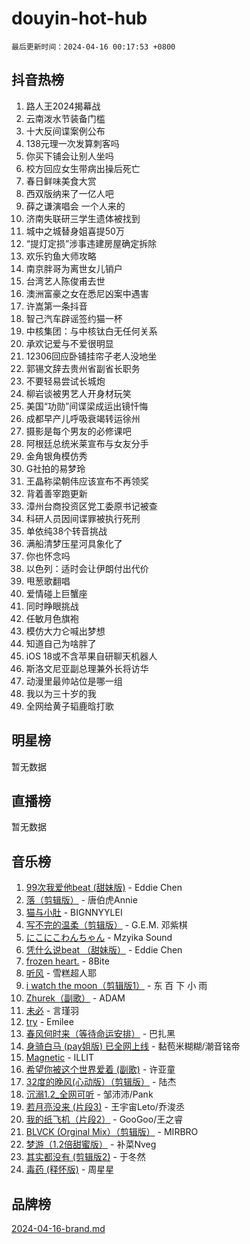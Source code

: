 # douyin-hot-hub

`最后更新时间：2024-04-16 00:17:53 +0800`

## 抖音热榜

1. 路人王2024揭幕战
1. 云南泼水节装备门槛
1. 十大反间谍案例公布
1. 138元理一次发算刺客吗
1. 你买下铺会让别人坐吗
1. 校方回应女生带病出操后死亡
1. 春日鲜味美食大赏
1. 西双版纳来了一亿人吧
1. 薛之谦演唱会 一个人来的
1. 济南失联研三学生遗体被找到
1. 城中之城替身姐喜提50万
1. “提灯定损”涉事违建房屋确定拆除
1. 欢乐钓鱼大师攻略
1. 南京胖哥为离世女儿销户
1. 台湾艺人陈俊甫去世
1. 澳洲富豪之女在悉尼凶案中遇害
1. 许嵩第一条抖音
1. 智己汽车辟谣签约猫一杯
1. 中核集团：与中核钛白无任何关系
1. 承欢记爱与不爱很明显
1. 12306回应卧铺挂帘子老人没地坐
1. 郭锡文辞去贵州省副省长职务
1. 不要轻易尝试长城炮
1. 柳岩谈被男艺人开身材玩笑
1. 美国“功勋”间谍梁成运出镜忏悔
1. 成都早产儿呼吸衰竭转运徐州
1. 摄影是每个男友的必修课吧
1. 阿根廷总统米莱宣布与女友分手
1. 金角银角模仿秀
1. G社拍的易梦玲
1. 王晶称梁朝伟应该宣布不再领奖
1. 背着善宰跑更新
1. 漳州台商投资区党工委原书记被查
1. 科研人员因间谍罪被执行死刑
1. 单依纯38个转音挑战
1. 满船清梦压星河具象化了
1. 你也怀念吗
1. 以色列：适时会让伊朗付出代价
1. 甩葱歌翻唱
1. 爱情碰上巨蟹座
1. 同时睁眼挑战
1. 任敏月色旗袍
1. 模仿大力仑喊出梦想
1. 知道自己为啥胖了
1. iOS 18或不含苹果自研聊天机器人
1. 斯洛文尼亚副总理兼外长将访华
1. 动漫里最帅站位是哪一组
1. 我以为三十岁的我
1. 全网给黄子韬鹿晗打歌

## 明星榜

暂无数据

## 直播榜

暂无数据

## 音乐榜

1. [99次我爱他beat (甜妹版)](https://sf5-hl-cdn-tos.douyinstatic.com/obj/tos-cn-ve-2774/ocBPCLaDWFQr2tJdQmEDjGfSYIjegYYPBQZykZ) - Eddie Chen
1. [落（剪辑版）](https://sf3-cdn-tos.douyinstatic.com/obj/tos-cn-ve-2774/o0h6HvN1BBbli9LtU3i5fQIleBQMF5Cg4TZmmC) - 唐伯虎Annie
1. [猫与小肚](https://sf6-cdn-tos.douyinstatic.com/obj/tos-cn-ve-2774/osZeoClMECgK8DYl6VebABgbchEtPYQjZEnRtd) - BIGNNYYLEI
1. [写不完的温柔（剪辑版）](https://sf27-cdn-tos.douyinstatic.com/obj/tos-cn-ve-2774/oYBzzZQJ233GfwkemJJffAIWgeIYrjZfWhHTcG) - G.E.M. 邓紫棋
1. [にこにこわんちゃん](https://sf5-hl-cdn-tos.douyinstatic.com/obj/tos-cn-ve-2774/ooyIapOMDeFipMOAMzingeei01o1UXJZQDlbCr) - Mzyika Sound
1. [凭什么说beat （甜妹版）](https://sf5-hl-cdn-tos.douyinstatic.com/obj/tos-cn-ve-2774/o4jT7FfmgeMO96zHaEAeIMFE8U1qkL6UDqDuCy) - Eddie Chen
1. [frozen heart.](https://sf5-hl-cdn-tos.douyinstatic.com/obj/tos-cn-ve-2774/oIIWJfyjIACZA9zQMtnJ6hQQhFC4vhCupoRBsO) - 8Bite
1. [听风](https://sf5-hl-cdn-tos.douyinstatic.com/obj/tos-cn-ve-2774/oAPa3yDDDIZygYzQdBemCAIngcCeEARgbQDtJC) - 雪糕超人耶
1. [i watch the moon（剪辑版1）](https://sf3-cdn-tos.douyinstatic.com/obj/tos-cn-ve-2774/o0I9mSChzHZANMJIEBfkCQzzg6N5WAcVtqft9P) - 东 百 下 小 雨
1. [Zhurek（副歌）](https://sf6-cdn-tos.douyinstatic.com/obj/tos-cn-ve-2774/ooQm8FBZQDlf0btEYgVpCcSCQfrdJGBEKZYBGS) - ADAM
1. [未必](https://sf3-cdn-tos.douyinstatic.com/obj/tos-cn-ve-2774/ogntQMFnKQDZUgTCYuJgfLEtleYZZFxBQqhhFB) - 言瑾羽
1. [try](https://sf27-cdn-tos.douyinstatic.com/obj/tos-cn-ve-2774/oMCYLreazYIFEgVb1vQdrJnJTbe8DDfiCA6gKw) - Emilee
1. [春风何时来（等待命运安排）](https://sf27-cdn-tos.douyinstatic.com/obj/tos-cn-ve-2774/oICBNbD3gelMfB4WgiD1KI2jQtXZE2FgHLwtsl) - 巴扎黑
1. [身骑白马 (pay姐版) 已全网上线](https://sf3-cdn-tos.douyinstatic.com/obj/tos-cn-ve-2774/oQLO5ZgLsFkaDhdIIveF2zUCgfweY0gWaH4AQG) - 黏苞米糊糊/潮音铭帝
1. [Magnetic](https://sf3-cdn-tos.douyinstatic.com/obj/tos-cn-ve-2774/oAQCYdBNZfLACGDmVFAsfAtpy32tqErgQ3XgBN) - ILLIT
1. [希望你被这个世界爱着 (副歌)](https://sf5-hl-cdn-tos.douyinstatic.com/obj/tos-cn-ve-2774/oUHCmWQfZlE3QQBKBeD8rCFLpJzPgCpImhsxMt) - 许亚童
1. [32度的晚风(心动版）（剪辑版）](https://sf5-hl-cdn-tos.douyinstatic.com/obj/tos-cn-ve-2774/owNyabsyWdzUulxhoJfK8IBXgp0UMQAHpvGh2B) - 陆杰
1. [沉溺1.2_全网可听](https://sf5-hl-cdn-tos.douyinstatic.com/obj/tos-cn-ve-2774/ok2QoiBqsWAX9McZmWiI9gAB0EzwD4Xj6yfmtH) - 邹沛沛/Pank
1. [若月亮没来 (片段3)](https://sf5-hl-cdn-tos.douyinstatic.com/obj/tos-cn-ve-2774/okfyEUsGW1B1ovJi5JiN9IjvAT2lMwA054GoEB) - 王宇宙Leto/乔浚丞
1. [我的纸飞机（片段2）](https://sf3-cdn-tos.douyinstatic.com/obj/tos-cn-ve-2774/oM2ZrKcg2CD5AeRB2gkeXOFB1IxAGJdZPazYHf) - GooGoo/王之睿
1. [BLVCK (Orginal Mix）（剪辑版）](https://sf5-hl-cdn-tos.douyinstatic.com/obj/tos-cn-ve-2774/osnDnwSfQThtCz8BikQnbAAZHwC8YcmgvnnlYf) - MIRBRO
1. [梦游（1.2倍甜蜜版）](https://sf5-hl-cdn-tos.douyinstatic.com/obj/tos-cn-ve-2774/o4gyAUm8hwufoEABmwVIiQtHsFuGzAEEWtNMzo) - 补菜Nveg
1. [其实都没有 (剪辑版2)](https://sf5-hl-cdn-tos.douyinstatic.com/obj/tos-cn-ve-2774/oEBNQenHZtBhxYjGgUDQk0BCHTigQafgFlbQ7k) - 于冬然
1. [毒药 (释怀版)](https://sf5-hl-cdn-tos.douyinstatic.com/obj/tos-cn-ve-2774/oYILMEAzspdZBIzy4frJNB8ZHPHWAhiwowd4Ad) - 周星星

## 品牌榜

[2024-04-16-brand.md](2024-04-16-brand.md)
